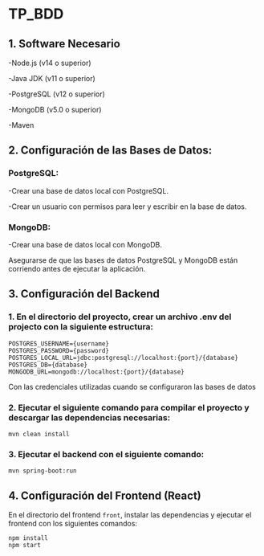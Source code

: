 # TP_BDD

## 1. Software Necesario
-Node.js (v14 o superior)

-Java JDK (v11 o superior)

-PostgreSQL (v12 o superior)

-MongoDB (v5.0 o superior)

-Maven

## 2. Configuración de las Bases de Datos:

### PostgreSQL:
-Crear una base de datos local con PostgreSQL.

-Crear un usuario con permisos para leer y escribir en la base de datos.

### MongoDB:

-Crear una base de datos local con MongoDB.

Asegurarse de que las bases de datos PostgreSQL y MongoDB están corriendo antes de ejecutar la aplicación.

## 3. Configuración del Backend
### 1. En el directorio del proyecto, crear un archivo .env del projecto con la siguiente estructura:

```dotenv
POSTGRES_USERNAME={username}
POSTGRES_PASSWORD={password}
POSTGRES_LOCAL_URL=jdbc:postgresql://localhost:{port}/{database}
POSTGRES_DB={database}
MONGODB_URL=mongodb://localhost:{port}/{database}
```
Con las credenciales utilizadas cuando se configuraron las bases de datos


### 2. Ejecutar el siguiente comando para compilar el proyecto y descargar las dependencias necesarias: 
```mvn clean install```

### 3. Ejecutar el backend con el siguiente comando:
```mvn spring-boot:run```

## 4. Configuración del Frontend (React)
En el directorio del frontend ```front```, instalar las dependencias y ejecutar el frontend con los siguientes comandos:
```
npm install
npm start
```
